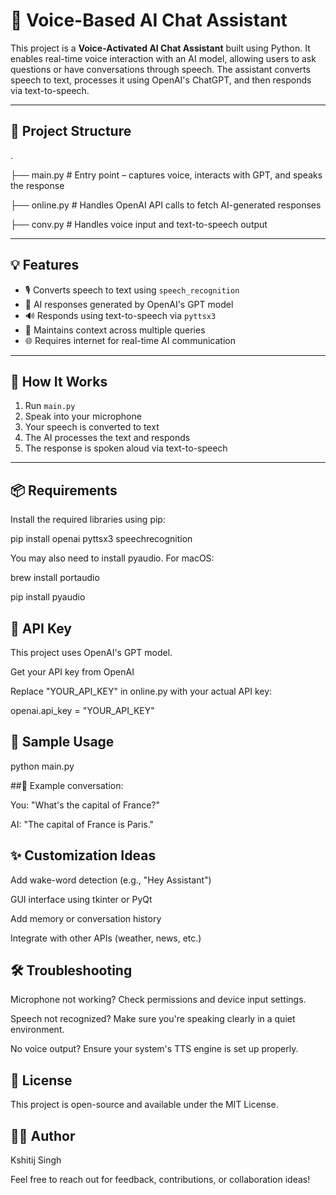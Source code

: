 # 🔄 Voice-Based AI Chat Assistant

This project is a **Voice-Activated AI Chat Assistant** built using Python. It enables real-time voice interaction with an AI model, allowing users to ask questions or have conversations through speech. The assistant converts speech to text, processes it using OpenAI's ChatGPT, and then responds via text-to-speech.

---

## 📁 Project Structure

.

├── main.py # Entry point – captures voice, interacts with GPT, and speaks the response

├── online.py # Handles OpenAI API calls to fetch AI-generated responses

├── conv.py # Handles voice input and text-to-speech output


---

## 💡 Features

- 🎙️ Converts speech to text using `speech_recognition`
- 🤖 AI responses generated by OpenAI's GPT model
- 🔊 Responds using text-to-speech via `pyttsx3`
- 🧠 Maintains context across multiple queries
- 🌐 Requires internet for real-time AI communication

---

## 🚀 How It Works

1. Run `main.py`
2. Speak into your microphone
3. Your speech is converted to text
4. The AI processes the text and responds
5. The response is spoken aloud via text-to-speech

---

## 📦 Requirements

Install the required libraries using pip:

pip install openai pyttsx3 speechrecognition

You may also need to install pyaudio. For macOS:

brew install portaudio

pip install pyaudio

## 🔐 API Key

This project uses OpenAI's GPT model.

Get your API key from OpenAI

Replace "YOUR_API_KEY" in online.py with your actual API key:

openai.api_key = "YOUR_API_KEY"

## 🧠 Sample Usage

python main.py

##📣 Example conversation:

You: "What's the capital of France?"

AI: "The capital of France is Paris."

## ✨ Customization Ideas

Add wake-word detection (e.g., "Hey Assistant")

GUI interface using tkinter or PyQt

Add memory or conversation history

Integrate with other APIs (weather, news, etc.)

## 🛠️ Troubleshooting

Microphone not working? Check permissions and device input settings.

Speech not recognized? Make sure you're speaking clearly in a quiet environment.

No voice output? Ensure your system's TTS engine is set up properly.

## 📄 License

This project is open-source and available under the MIT License.

## 🙋‍♂️ Author

Kshitij Singh

Feel free to reach out for feedback, contributions, or collaboration ideas!
